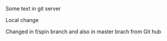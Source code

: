 Some text in git server

Local change

Changed in f/spin branch and also in master brach from Git hub

